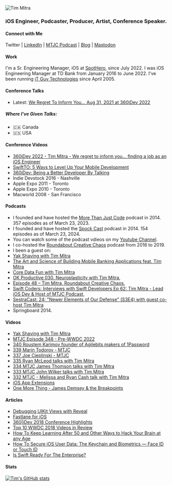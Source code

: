 
![Tim Mitra](https://www.it-guy.com/wp-new/wp-content/uploads/2020/04/IMG_3268-scaled.jpeg)
### iOS Engineer, Podcaster, Producer, Artist, Conference Speaker.

<!--
**timmitra/timmitra** is a ✨ _special_ ✨ repository because its `README.md` (this file) appears on your GitHub profile.

Here are some ideas to get you started:

- 🔭 I’m currently working on ...
- 🌱 I’m currently learning ...
- 👯 I’m looking to collaborate on ...
- 🤔 I’m looking for help with ...
- 💬 Ask me about ...
- 📫 How to reach me: ...
- 😄 Pronouns: ...
- ⚡ Fun fact: ...
-->



#### Connect with Me

Twitter | [LinkedIn](https://www.linkedin.com/in/itguycanada/) | [MTJC Podcast](https://mtjc.fireside.fm) | [Blog](https://www.it-guy.com/blog/) | [Mastodon](https://mastodon.social/@timmitra)

#### Work

I'm a Sr. Engineering Manager, iOS at [SpotHero](https://spothero.com), since July 2022.
I was iOS Engineering Manager at TD Bank from January 2016 to June 2022.
I've been running [iT Guy Technologies](https://www.it-guy.com) since April 2005.

#### Conference Talks

- Latest: [We Regret To Inform You... Aug 31, 2021 at 360iDev 2022](https://360idev.com/session/we-regret-to-inform-you/)

##### Where I've Given Talks:

- 🇨🇦 Canada
- 🇺🇸 USA


#### Conference Videos

- [360iDev 2022 - Tim Mitra - We regret to inform you… finding a job as an iOS Engineer](https://youtu.be/3LvPG55MFSE)
- [SwiftTO: 5 Ways to Level Up Your Mobile Development](https://vimeo.com/354580074)
- [360iDev: Being a Better Developer By Talking](https://vimeo.com/232056876)
- Indie Devstock 2016 - Nashville
- Apple Expo 2011 - Toronto
- Apple Expo 2010 - Toronto
- Macworld 2008 - San Francisco
<!-- My presentations (including video and slides) can be found in my Conference-Talks repo. -->

#### Podcasts

- I founded and have hosted the [More Than Just Code](https://mtjc.fireside.fm) podcast in 2014. 357 episodes as of March 23, 2023.
- I founded and have hosted the [Spock Cast](https://spockcast.com) podcast in 2014. 154 episodes as of March 23, 2024.
- You can watch some of the podcast vdieos on my [Youtube Channel](https://youtube.com/@timmitra).
- I co-hosted the [Roundabout Creative Chaos](https://roundaboutfm.com) podcast from 2016 to 2019.
- I been a guest on:
- [Yak Shaving with Tim Mitra](https://brightdigit.com/episodes/144-yak-shaving-with-tim-mitra/)
- [The Art and Science of Building Mobile Banking Applications feat. Tim Mitra](https://www.podbean.com/media/share/dir-rgwwu-fb59a2e)
- [Core Data Fun with Tim Mitra](https://www.podbean.com/media/share/dir-i3kdb-dd1a528)
- [OK Productive 030. Neuroplasticity with Tim Mitra](https://okproductive.com/episodes/030-neuroplasticity-with-tim-mitra),
- [Episode 48 – Tim Mitra, Roundabout Creative Chaos](https://roundaboutfm.com/episode-48-tim-mitra/),
- [Swift Coders: Interviews with Swift Developers Ep 62: Tim Mitra - Lead iOS Dev & Host of MTJC Podcast](https://www.podbean.com/media/share/pb-ijsqe-6dd23d),
- [SestraCast: 24: "Newer Elements of Our Defense" (S3E4) with guest co-host Tim Mitra](https://www.listennotes.com/podcasts/sestracast/24-newer-elements-of-our-uq4jeypgRtS/)
- Springboard 2014.

#### Videos

- [Yak Shaving with Tim Mitra](https://youtube.com/watch?v=rv5cpWOo11k&si=EnSIkaIECMiOmarE)
- [MTJC Episode 348 - Pre-WWDC 2022](https://youtu.be/Nhz3PDlM7sg)
- [340 Roustem Karimov founder of Agilebits makers of 1Password](https://youtu.be/AanWZ6aSgYA)
- [339 Marin Todorov - MTJC](https://youtu.be/I57LrRJP4q4)
- [337 Joe Cieplinski - MTJC](https://youtu.be/Cn9UHvtl-2I)
- [335 Ryan McLeod talks with Tim Mitra](https://youtu.be/2Ln-vExlbxU)
- [334 MTJC James Thomson talks with Tim Mitra](https://youtu.be/gMm88Dk42Nk)
- [333 MTJC John Wilker talks with Tim Mitra](https://youtu.be/BXB6w5IwhZ0)
- [332 MTJC - Melissa and Ryan Cash talk with Tim Mitra](https://youtu.be/vD-xS3W1m5Y)
- [iOS App Extensions](https://www.raywenderlich.com/4173-ios-app-extensions)
- [One More Thing - James Demsey & the Breakpoints](https://music.apple.com/ca/album/one-more-thing-single/1588956156)

#### Articles

- [Debugging UIKit Views with Reveal](https://www.raywenderlich.com/21462794-debugging-uikit-views-with-reveal)
- [Fastlane for iOS](https://www.raywenderlich.com/1259223-fastlane-for-ios)
- [360|iDev 2018 Conference Highlights](https://www.raywenderlich.com/7508-360-idev-2018-conference-highlights)
- [Top 10 WWDC 2018 Videos in Review](https://www.raywenderlich.com/5756-top-10-wwdc-2018-videos-in-review)
- [How To Keep Learning After 50 and Other Ways to Hack Your Brain at any Age](https://www.raywenderlich.com/79-how-to-keep-learning-after-50-and-other-ways-to-hack-your-brain-at-any-age)
- [How To Secure iOS User Data: The Keychain and Biometrics — Face ID or Touch ID](https://www.raywenderlich.com/236-how-to-secure-ios-user-data-the-keychain-and-biometrics-face-id-or-touch-id)
- [Is Swift Ready For The Enterprise?](https://www.raywenderlich.com/692-is-swift-ready-for-the-enterprise)

#### Stats
[![Tim's GitHub stats](https://github-readme-stats.vercel.app/api?username=timmitra)](https://github.com/anuraghazra/github-readme-stats)

